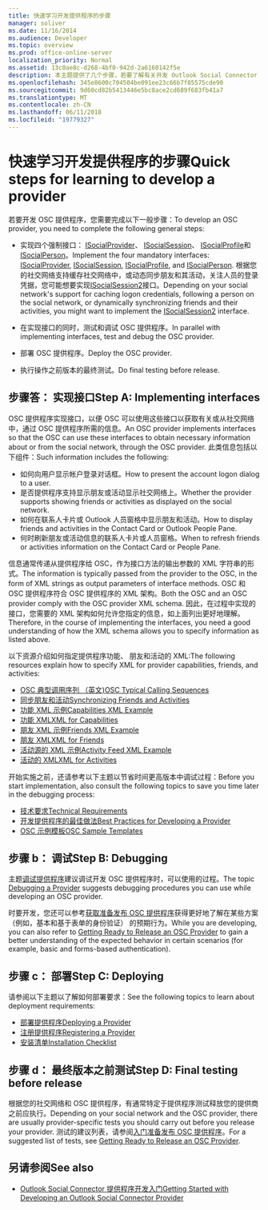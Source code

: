 ```yaml
---
title: 快速学习开发提供程序的步骤
manager: soliver
ms.date: 11/16/2014
ms.audience: Developer
ms.topic: overview
ms.prod: office-online-server
localization_priority: Normal
ms.assetid: 13c0ae8c-d268-4bf0-942d-2a6160142f5e
description: 本主题提供了几个步骤，若要了解有关开发 Outlook Social Connector (OSC) 提供程序。
ms.openlocfilehash: 345e8600c704504be091ee23c66b7f85575cde90
ms.sourcegitcommit: 9d60cd82b5413446e5bc8ace2cd689f683fb41a7
ms.translationtype: MT
ms.contentlocale: zh-CN
ms.lasthandoff: 06/11/2018
ms.locfileid: "19779327"
---
```

# <a name="quick-steps-for-learning-to-develop-a-provider"></a><span data-ttu-id="3af07-103">快速学习开发提供程序的步骤</span><span class="sxs-lookup"><span data-stu-id="3af07-103">Quick steps for learning to develop a provider</span></span>

<span data-ttu-id="3af07-104">若要开发 OSC 提供程序，您需要完成以下一般步骤：</span><span class="sxs-lookup"><span data-stu-id="3af07-104">To develop an OSC provider, you need to complete the following general steps:</span></span>
  
- <span data-ttu-id="3af07-105">实现四个强制接口： [ISocialProvider](isocialprovideriunknown.md)、 [ISocialSession](isocialsessioniunknown.md)、 [ISocialProfile](isocialprofileisocialperson.md)和[ISocialPerson](isocialpersoniunknown.md)。</span><span class="sxs-lookup"><span data-stu-id="3af07-105">Implement the four mandatory interfaces: [ISocialProvider](isocialprovideriunknown.md), [ISocialSession](isocialsessioniunknown.md), [ISocialProfile](isocialprofileisocialperson.md), and [ISocialPerson](isocialpersoniunknown.md).</span></span> <span data-ttu-id="3af07-106">根据您的社交网络支持缓存社交网络中，或动态同步朋友和其活动，关注人员的登录凭据，您可能想要实现[ISocialSession2](isocialsession2iunknown.md)接口。</span><span class="sxs-lookup"><span data-stu-id="3af07-106">Depending on your social network's support for caching logon credentials, following a person on the social network, or dynamically synchronizing friends and their activities, you might want to implement the [ISocialSession2](isocialsession2iunknown.md) interface.</span></span> 
    
- <span data-ttu-id="3af07-107">在实现接口的同时，测试和调试 OSC 提供程序。</span><span class="sxs-lookup"><span data-stu-id="3af07-107">In parallel with implementing interfaces, test and debug the OSC provider.</span></span> 

- <span data-ttu-id="3af07-108">部署 OSC 提供程序。</span><span class="sxs-lookup"><span data-stu-id="3af07-108">Deploy the OSC provider.</span></span>  

- <span data-ttu-id="3af07-109">执行操作之前版本的最终测试。</span><span class="sxs-lookup"><span data-stu-id="3af07-109">Do final testing before release.</span></span>
    
## <a name="step-a-implementing-interfaces"></a><span data-ttu-id="3af07-110">步骤答： 实现接口</span><span class="sxs-lookup"><span data-stu-id="3af07-110">Step A: Implementing interfaces</span></span>

<span data-ttu-id="3af07-111">OSC 提供程序实现接口，以便 OSC 可以使用这些接口以获取有关或从社交网络中，通过 OSC 提供程序所需的信息。</span><span class="sxs-lookup"><span data-stu-id="3af07-111">An OSC provider implements interfaces so that the OSC can use these interfaces to obtain necessary information about or from the social network, through the OSC provider.</span></span> <span data-ttu-id="3af07-112">此类信息包括以下组件：</span><span class="sxs-lookup"><span data-stu-id="3af07-112">Such information includes the following:</span></span>
  
- <span data-ttu-id="3af07-113">如何向用户显示帐户登录对话框。</span><span class="sxs-lookup"><span data-stu-id="3af07-113">How to present the account logon dialog to a user.</span></span>    
- <span data-ttu-id="3af07-114">是否提供程序支持显示朋友或活动显示社交网络上。</span><span class="sxs-lookup"><span data-stu-id="3af07-114">Whether the provider supports showing friends or activities as displayed on the social network.</span></span>    
- <span data-ttu-id="3af07-115">如何在联系人卡片或 Outlook 人员窗格中显示朋友和活动。</span><span class="sxs-lookup"><span data-stu-id="3af07-115">How to display friends and activities in the Contact Card or Outlook People Pane.</span></span>     
- <span data-ttu-id="3af07-116">何时刷新朋友或活动信息的联系人卡片或人员窗格。</span><span class="sxs-lookup"><span data-stu-id="3af07-116">When to refresh friends or activities information on the Contact Card or People Pane.</span></span>
    
<span data-ttu-id="3af07-117">信息通常传递从提供程序给 OSC，作为接口方法的输出参数的 XML 字符串的形式。</span><span class="sxs-lookup"><span data-stu-id="3af07-117">The information is typically passed from the provider to the OSC, in the form of XML strings as output parameters of interface methods.</span></span> <span data-ttu-id="3af07-118">OSC 和 OSC 提供程序符合 OSC 提供程序的 XML 架构。</span><span class="sxs-lookup"><span data-stu-id="3af07-118">Both the OSC and an OSC provider comply with the OSC provider XML schema.</span></span> <span data-ttu-id="3af07-119">因此，在过程中实现的接口，您需要的 XML 架构如何允许您指定的信息，如上面列出更好地理解。</span><span class="sxs-lookup"><span data-stu-id="3af07-119">Therefore, in the course of implementing the interfaces, you need a good understanding of how the XML schema allows you to specify information as listed above.</span></span> 

<span data-ttu-id="3af07-120">以下资源介绍如何指定提供程序功能、 朋友和活动的 XML:</span><span class="sxs-lookup"><span data-stu-id="3af07-120">The following resources explain how to specify XML for provider capabilities, friends, and activities:</span></span>
  
- [<span data-ttu-id="3af07-121">OSC 典型调用序列 （英文)</span><span class="sxs-lookup"><span data-stu-id="3af07-121">OSC Typical Calling Sequences</span></span>](osc-typical-calling-sequences.md)    
- [<span data-ttu-id="3af07-122">同步朋友和活动</span><span class="sxs-lookup"><span data-stu-id="3af07-122">Synchronizing Friends and Activities</span></span>](synchronizing-friends-and-activities.md)    
- [<span data-ttu-id="3af07-123">功能 XML 示例</span><span class="sxs-lookup"><span data-stu-id="3af07-123">Capabilities XML Example</span></span>](capabilities-xml-example.md)   
- [<span data-ttu-id="3af07-124">功能 XML</span><span class="sxs-lookup"><span data-stu-id="3af07-124">XML for Capabilities</span></span>](xml-for-capabilities.md)    
- [<span data-ttu-id="3af07-125">朋友 XML 示例</span><span class="sxs-lookup"><span data-stu-id="3af07-125">Friends XML Example</span></span>](friends-xml-example.md)    
- [<span data-ttu-id="3af07-126">朋友 XML</span><span class="sxs-lookup"><span data-stu-id="3af07-126">XML for Friends</span></span>](xml-for-friends.md)   
- [<span data-ttu-id="3af07-127">活动源的 XML 示例</span><span class="sxs-lookup"><span data-stu-id="3af07-127">Activity Feed XML Example</span></span>](activity-feed-xml-example.md)   
- [<span data-ttu-id="3af07-128">活动的 XML</span><span class="sxs-lookup"><span data-stu-id="3af07-128">XML for Activities</span></span>](xml-for-activities.md)
    
<span data-ttu-id="3af07-129">开始实施之前，还请参考以下主题以节省时间更高版本中调试过程：</span><span class="sxs-lookup"><span data-stu-id="3af07-129">Before you start implementation, also consult the following topics to save you time later in the debugging process:</span></span>
  
- [<span data-ttu-id="3af07-130">技术要求</span><span class="sxs-lookup"><span data-stu-id="3af07-130">Technical Requirements</span></span>](technical-requirements.md)    
- [<span data-ttu-id="3af07-131">开发提供程序的最佳做法</span><span class="sxs-lookup"><span data-stu-id="3af07-131">Best Practices for Developing a Provider</span></span>](best-practices-for-developing-a-provider.md)    
- [<span data-ttu-id="3af07-132">OSC 示例模板</span><span class="sxs-lookup"><span data-stu-id="3af07-132">OSC Sample Templates</span></span>](osc-sample-templates.md)
    
## <a name="step-b-debugging"></a><span data-ttu-id="3af07-133">步骤 b： 调试</span><span class="sxs-lookup"><span data-stu-id="3af07-133">Step B: Debugging</span></span>

<span data-ttu-id="3af07-134">主题[调试提供程序](debugging-a-provider.md)建议调试开发 OSC 提供程序时，可以使用的过程。</span><span class="sxs-lookup"><span data-stu-id="3af07-134">The topic [Debugging a Provider](debugging-a-provider.md) suggests debugging procedures you can use while developing an OSC provider.</span></span> 
  
<span data-ttu-id="3af07-135">时要开发，您还可以参考[获取准备发布 OSC 提供程序](getting-ready-to-release-an-osc-provider.md)获得更好地了解在某些方案 （例如，基本和基于表单的身份验证） 的预期行为。</span><span class="sxs-lookup"><span data-stu-id="3af07-135">While you are developing, you can also refer to [Getting Ready to Release an OSC Provider](getting-ready-to-release-an-osc-provider.md) to gain a better understanding of the expected behavior in certain scenarios (for example, basic and forms-based authentication).</span></span> 
  
## <a name="step-c-deploying"></a><span data-ttu-id="3af07-136">步骤 c： 部署</span><span class="sxs-lookup"><span data-stu-id="3af07-136">Step C: Deploying</span></span>

<span data-ttu-id="3af07-137">请参阅以下主题以了解如何部署要求：</span><span class="sxs-lookup"><span data-stu-id="3af07-137">See the following topics to learn about deployment requirements:</span></span>
  
- [<span data-ttu-id="3af07-138">部署提供程序</span><span class="sxs-lookup"><span data-stu-id="3af07-138">Deploying a Provider</span></span>](deploying-a-provider.md)    
- [<span data-ttu-id="3af07-139">注册提供程序</span><span class="sxs-lookup"><span data-stu-id="3af07-139">Registering a Provider</span></span>](registering-a-provider.md)   
- [<span data-ttu-id="3af07-140">安装清单</span><span class="sxs-lookup"><span data-stu-id="3af07-140">Installation Checklist</span></span>](installation-checklist.md)
    
## <a name="step-d-final-testing-before-release"></a><span data-ttu-id="3af07-141">步骤 d： 最终版本之前测试</span><span class="sxs-lookup"><span data-stu-id="3af07-141">Step D: Final testing before release</span></span>

<span data-ttu-id="3af07-142">根据您的社交网络和 OSC 提供程序，有通常特定于提供程序测试释放您的提供商之前应执行。</span><span class="sxs-lookup"><span data-stu-id="3af07-142">Depending on your social network and the OSC provider, there are usually provider-specific tests you should carry out before you release your provider.</span></span> <span data-ttu-id="3af07-143">测试的建议列表，请参阅[入门准备发布 OSC 提供程序](getting-ready-to-release-an-osc-provider.md)。</span><span class="sxs-lookup"><span data-stu-id="3af07-143">For a suggested list of tests, see [Getting Ready to Release an OSC Provider](getting-ready-to-release-an-osc-provider.md).</span></span>
  
## <a name="see-also"></a><span data-ttu-id="3af07-144">另请参阅</span><span class="sxs-lookup"><span data-stu-id="3af07-144">See also</span></span>

- [<span data-ttu-id="3af07-145">Outlook Social Connector 提供程序开发入门</span><span class="sxs-lookup"><span data-stu-id="3af07-145">Getting Started with Developing an Outlook Social Connector Provider</span></span>](getting-started-with-developing-an-outlook-social-connector-provider.md)


